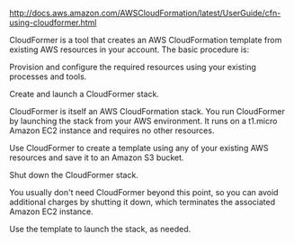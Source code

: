 http://docs.aws.amazon.com/AWSCloudFormation/latest/UserGuide/cfn-using-cloudformer.html

CloudFormer is a tool that creates an AWS CloudFormation template from existing AWS resources in your account. The basic procedure is:

Provision and configure the required resources using your existing processes and tools.

Create and launch a CloudFormer stack.

CloudFormer is itself an AWS CloudFormation stack. You run CloudFormer by launching the stack from your AWS environment. It runs on a t1.micro Amazon EC2 instance and requires no other resources.

Use CloudFormer to create a template using any of your existing AWS resources and save it to an Amazon S3 bucket.

Shut down the CloudFormer stack.

You usually don't need CloudFormer beyond this point, so you can avoid additional charges by shutting it down, which terminates the associated Amazon EC2 instance.

Use the template to launch the stack, as needed.


